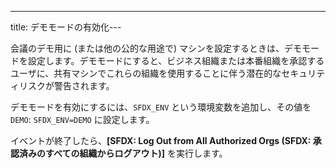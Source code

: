 ---
title: デモモードの有効化---

会議のデモ用に \(または他の公的な用途で\) マシンを設定するときは、デモモードを設定します。デモモードにすると、ビジネス組織または本番組織を承認するユーザに、共有マシンでこれらの組織を使用することに伴う潜在的なセキュリティリスクが警告されます。

デモモードを有効にするには、`SFDX_ENV` という環境変数を追加し、その値を `DEMO`: `SFDX_ENV=DEMO` に設定します。

イベントが終了したら、**[SFDX: Log Out from All Authorized Orgs \(SFDX: 承認済みのすべての組織からログアウト\)]** を実行します。
